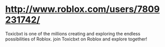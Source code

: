 # http://www.roblox.com/users/7809231742/
Toxicbxt is one of the millions creating and exploring the endless possibilities of Roblox. join Toxicbxt on Roblox and explore together!
